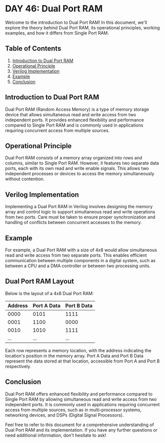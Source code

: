 # DAY 46: Dual Port RAM

Welcome to the introduction to Dual Port RAM! In this document, we'll explore the theory behind Dual Port RAM, its operational principles, working examples, and how it differs from Single Port RAM.

## Table of Contents
1. [Introduction to Dual Port RAM](#introduction-to-dual-port-ram)
2. [Operational Principle](#operational-principle)
3. [Verilog Implementation](#verilog-implementation)
4. [Example](#example)
5. [Conclusion](#conclusion)

## Introduction to Dual Port RAM
Dual Port RAM (Random Access Memory) is a type of memory storage device that allows simultaneous read and write access from two independent ports. It provides enhanced flexibility and performance compared to Single Port RAM and is commonly used in applications requiring concurrent access from multiple sources.

## Operational Principle
Dual Port RAM consists of a memory array organized into rows and columns, similar to Single Port RAM. However, it features two separate data ports, each with its own read and write enable signals. This allows two independent processes or devices to access the memory simultaneously without contention.

## Verilog Implementation
Implementing a Dual Port RAM in Verilog involves designing the memory array and control logic to support simultaneous read and write operations from two ports. Care must be taken to ensure proper synchronization and handling of conflicts between concurrent accesses to the memory.

## Example
For example, a Dual Port RAM with a size of 4x8 would allow simultaneous read and write access from two separate ports. This enables efficient communication between multiple components in a digital system, such as between a CPU and a DMA controller or between two processing units.

## Dual Port RAM Layout
Below is the layout of a 4x8 Dual Port RAM:

| Address | Port A Data | Port B Data |
|---------|-------------|-------------|
| 0000    | 0101        | 1111        |
| 0001    | 1100        | 0000        |
| 0010    | 1010        | 1111        |
| ...     | ...         | ...         |

Each row represents a memory location, with the address indicating the location's position in the memory array. Port A Data and Port B Data represent the data stored at that location, accessible from Port A and Port B respectively.

## Conclusion
Dual Port RAM offers enhanced flexibility and performance compared to Single Port RAM by allowing simultaneous read and write access from two independent ports. It is commonly used in applications requiring concurrent access from multiple sources, such as in multi-processor systems, networking devices, and DSPs (Digital Signal Processors).

Feel free to refer to this document for a comprehensive understanding of Dual Port RAM and its implementation. If you have any further questions or need additional information, don't hesitate to ask!
